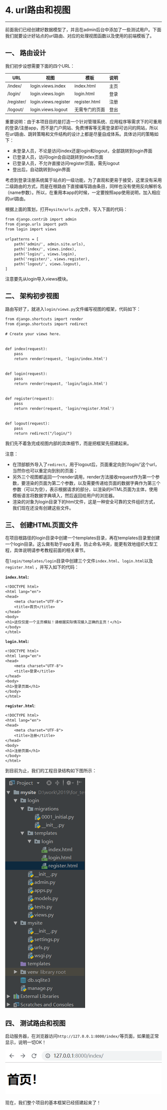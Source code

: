 # 4. url路由和视图



------

前面我们已经创建好数据模型了，并且在admin后台中添加了一些测试用户。下面我们就要设计好站点的url路由、对应的处理视图函数以及使用的前端模板了。

## 一、 路由设计

我们初步设想需要下面的四个URL：

| URL        | 视图                 | 模板           | 说明 |
| ---------- | -------------------- | -------------- | ---- |
| /index/    | login.views.index    | index.html     | 主页 |
| /login/    | login.views.login    | login.html     | 登录 |
| /register/ | login.views.register | register.html  | 注册 |
| /logout/   | login.views.logout   | 无需专门的页面 | 登出 |

重要说明：由于本项目目的是打造一个针对管理系统、应用程序等需求下的可重用的登录/注册app，而不是门户网站、免费博客等无需登录即可访问的网站，所以在url路由、跳转策略和文件结构的设计上都是尽量自成体系。具体访问的策略如下：

- 未登录人员，不论是访问index还是login和logout，全部跳转到login界面
- 已登录人员，访问login会自动跳转到index页面
- 已登录人员，不允许直接访问register页面，需先logout
- 登出后，自动跳转到login界面

考虑到登录注册系统属于站点的一级功能，为了直观和更易于接受，这里没有采用二级路由的方式，而是在根路由下直接编写路由条目，同样也没有使用反向解析名（name参数）。所以，在重用本app的时候，一定要按照app使用说明，加入相应的url路由。

根据上面的策划，打开`mysite/urls.py`文件，写入下面的代码：

```
from django.contrib import admin
from django.urls import path
from login import views

urlpatterns = [
    path('admin/', admin.site.urls),
    path('index/', views.index),
    path('login/', views.login),
    path('register/', views.register),
    path('logout/', views.logout),
]
```

注意要先从login导入views模块。

## 二、 架构初步视图

路由写好了，就进入`login/views.py`文件编写视图的框架，代码如下：

```
from django.shortcuts import render
from django.shortcuts import redirect

# Create your views here.


def index(request):
    pass
    return render(request, 'login/index.html')


def login(request):
    pass
    return render(request, 'login/login.html')


def register(request):
    pass
    return render(request, 'login/register.html')


def logout(request):
    pass
    return redirect("/login/")
```

我们先不着急完成视图内部的具体细节，而是把框架先搭建起来。

注意：

- 在顶部额外导入了`redirect`，用于logout后，页面重定向到‘/login/’这个url，当然你也可以重定向到别的页面；
- 另外三个视图都返回一个render调用，render方法接收request作为第一个参数，要渲染的页面为第二个参数，以及需要传递给页面的数据字典作为第三个参数（可以为空），表示根据请求的部分，以渲染的HTML页面为主体，使用模板语言将数据字典填入，然后返回给用户的浏览器。
- 渲染的对象为login目录下的html文件，这是一种安全可靠的文件组织方式，我们现在还没有创建这些文件。

## 三、 创建HTML页面文件

在项目根路径的login目录中创建一个templates目录，再在templates目录里创建一个login目录。这么做有助于app复用，防止命名冲突，能更有效地组织大型工程，具体说明请参考教程前面的相关章节。

在`login/templates/login`目录中创建三个文件`index.html`、`login.html`以及`register.html` ，并写入如下的代码：

**`index.html`:**

```
<!DOCTYPE html>
<html lang="en">
<head>
    <meta charset="UTF-8">
    <title>首页</title>
</head>
<body>
<h1>这仅仅是一个主页模拟！请根据实际情况接入正确的主页！</h1>
</body>
</html>
```

**`login.html`:**

```
<!DOCTYPE html>
<html lang="en">
<head>
    <meta charset="UTF-8">
    <title>登录</title>
</head>
<body>
<h1>登录页面</h1>
</body>
</html>
```

**`register.html`**:

```
<!DOCTYPE html>
<html lang="en">
<head>
    <meta charset="UTF-8">
    <title>注册</title>
</head>
<body>
<h1>注册页面</h1>
</body>
</html>
```

到目前为止，我们的工程目录结构如下图所示：

![image](./pics/106-1.png)

## 四、 测试路由和视图

启动服务器，在浏览器访问`http://127.0.0.1:8000/index/`等页面，如果能正常显示，说明一切OK！

![image](./pics/106-2.png)

现在，我们整个项目的基本框架已经搭建起来了！
